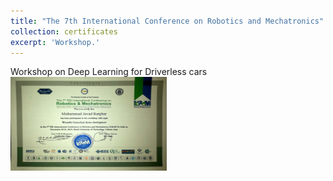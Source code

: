 ```yaml
---
title: "The 7th International Conference on Robotics and Mechatronics"
collection: certificates
excerpt: 'Workshop.'
---
```



Workshop on Deep Learning for Driverless cars<br/><img src='/images/C1.jpg' width="250" height="150">

